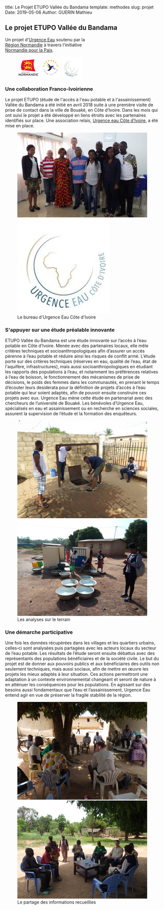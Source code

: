 title: Le Projet ETUPO Vallée du Bandama
template: methodes
slug: projet
Date: 2019-05-06
Author: GUERIN Mathieu


<div class="fiche">
<h2>Le projet ETUPO Vallée du Bandama</h2>

<div class="legendin" style="width:60%;justify-content: space-between;">
<p>Un projet d'<a href="http://urgenceeau.com/" alt="UE">Urgence Eau</a> soutenu par la <a href="https://www.normandie.fr/">Région Normandie</a> à travers l'initiative <a href="https://www.normandie.fr/normandie-pour-la-paix">Normandie pour la Paix</a>.</p>
<figure>

 <a href="https://www.normandie.fr/"><img src="image/logo_r_normandie-portrait-cmjn.jpg" alt="Region Normandie logo" style="width:32%;"></a>
	<a href="https://www.normandie.fr/normandie-pour-la-paix"><img src="image/Label_Normandie-pour-la-Paix.jpg" alt="Label Normandie pour la paix logo" style="width:30%;"></a>
<a href="http://urgenceeau.com/"><img src="image/UElogo.png" alt="Urgence Eau logo"  style="width:30%;"></a>
</figure>
</div>

<h3> Une collaboration Franco-Ivoirienne</h3>
<p>Le  projet  ETUPO (étude de l'accès à l'eau potable et à l'assainissement)  Vallée  du  Bandama  a  été  initié  en  avril  2018  suite  à  une  première  visite  de prise de contact dans la ville de Bouaké, en Côte d’Ivoire. Dans les mois qui ont suivi le projet a  été  développé  en  liens  étroits  avec  les  partenaires  identifiés  sur  place.  Une  association relais, <a href="http://urgenceeau.com/urgence-eau-cote-divoire-ueci/" alt="UECI">Urgence eau Côte d’Ivoire</a>, a été mise en place. </p>

<figure>
<img src="image/urgence-eau-cote-divoire-copie-539x350.jpg" alt="L'équipe d'Urgence Eau Côte d'Ivoire"/>
<a href="http://urgenceeau.com/urgence-eau-cote-divoire-ueci/"><img src="image/UECIlogo.png" alt="Urgence Eau  Côte d'Ivoire logo" style="width:350;"></a>
<figcaption>Le bureau d'Urgence Eau Côte d'Ivoire</figcaption>
</figure>

<h3>S'appuyer sur une étude préalable innovante</h3>
<p>ETUPO  Vallée  du  Bandama  est  une  étude  innovante  sur  l’accès  à  l’eau  potable  en  Côte d’Ivoire.  Menée  avec  des  partenaires  locaux,  elle  mêle  critères  techniques  et socioanthropologiques  afin  d’assurer  un  accès  pérenne  à  l’eau  potable  et  réduire  ainsi  les risques de conflit armé. L’étude porte sur des critères techniques (réserves en eau, qualité de  l’eau,  état  de  l'aquifère,  infrastructures),  mais  aussi  socioanthropologiques  en  étudiant les  rapports  des  populations  à  l’eau,  et  notamment  les  préférences  relatives  à  l’eau  de boisson, le fonctionnement des mécanismes de prise de décisions, le poids des femmes dans les  communautés,  en  prenant  le  temps  d’écouter  leurs  desiderata  pour  la  définition  de projets d’accès à l’eau potable qui leur soient adaptés, afin de pouvoir ensuite construire ces projets  avec  eux.  Urgence  Eau  mène  cette  étude  en  partenariat  avec  des  chercheurs  de l’université de Bouaké. Les bénévoles d’Urgence Eau, spécialisés en eau et assainissement ou en  recherche  en  sciences  sociales,  assurent  la  supervision  de  l’étude  et  la  formation  des enquêteurs.</p>

<figure>
<img src="image/equipetech.jpg" alt="Analyse technique des points d'eau"/>
<img src="image/terrain_MOuattara.jpg" alt="Analyse technique des points d'eau"/>

<figcaption>Les analyses sur le terrain</figcaption>
</figure>


<h3> Une démarche participative</h3>
<p>Une  fois  les  données  récupérées  dans  les  villages  et  les  quartiers  urbains,  celles‐ci  sont analysées puis partagées avec les acteurs locaux du secteur de l’eau potable. Les résultats de l’étude seront ensuite débattus avec des représentants des populations bénéficiaires et de la société civile. Le but du projet est de donner aux pouvoirs publics et aux bénéficiaires des outils  non  seulement  techniques,  mais  aussi  sociaux,  afin  de  mettre  en  œuvre  les  projets  les mieux  adaptés  à  leur  situation.  Ces  actions  permettront  une  adaptation  à  un  contexte environnemental  changeant  et  seront  de  nature  à  en  atténuer  les  conséquences  pour  les populations. En agissant sur des besoins aussi fondamentaux que l’eau et l’assainissement, Urgence Eau entend agir en vue de préserver la fragile stabilité de la région.</p>

<figure>
<img src="image/dialogue1.jpg" alt="Dialogue avec les autorités villageoise"/>
<img src="image/dialogue2.jpg" alt="Dialogue avec les autorités villageoise"/>
<figcaption>Le partage des informations recueillies</figcaption>
</figure>

<div>